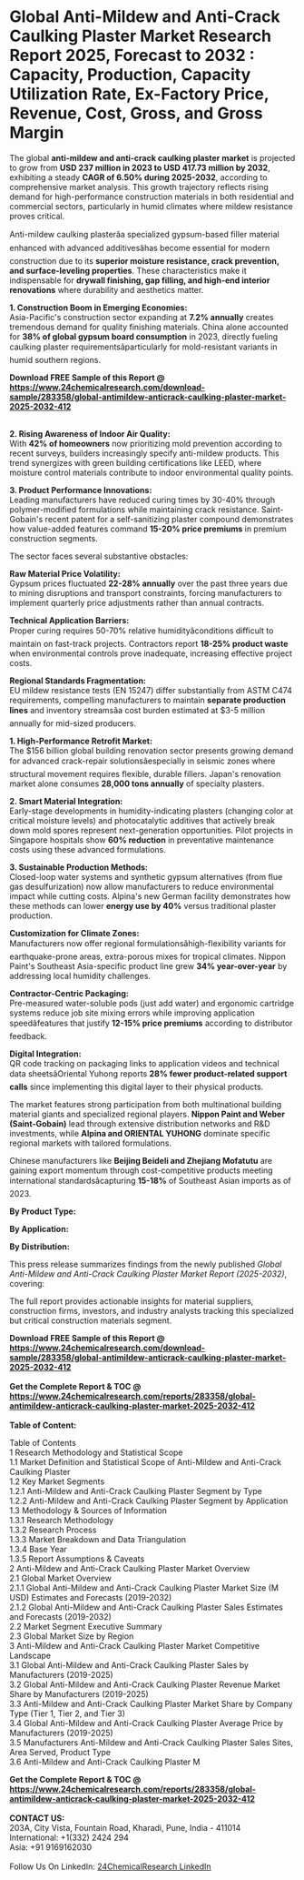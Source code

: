 <h1>Global Anti-Mildew and Anti-Crack Caulking Plaster Market Research Report 2025, Forecast to 2032 : Capacity, Production, Capacity Utilization Rate, Ex-Factory Price, Revenue, Cost, Gross, and Gross Margin</h1><p>The global <strong>anti-mildew and anti-crack caulking plaster market</strong> is projected to grow from <strong>USD 237 million in 2023 to USD 417.73 million by 2032</strong>, exhibiting a steady <strong>CAGR of 6.50% during 2025-2032</strong>, according to comprehensive market analysis. This growth trajectory reflects rising demand for high-performance construction materials in both residential and commercial sectors, particularly in humid climates where mildew resistance proves critical.</p><p>Anti-mildew caulking plasterâa specialized gypsum-based filler material enhanced with advanced additivesâhas become essential for modern construction due to its <strong>superior moisture resistance, crack prevention, and surface-leveling properties</strong>. These characteristics make it indispensable for <strong>drywall finishing, gap filling, and high-end interior renovations</strong> where durability and aesthetics matter.</p><p><strong>1. Construction Boom in Emerging Economies:</strong><br>
Asia-Pacific's construction sector expanding at <strong>7.2% annually</strong> creates tremendous demand for quality finishing materials. China alone accounted for <strong>38% of global gypsum board consumption</strong> in 2023, directly fueling caulking plaster requirementsâparticularly for mold-resistant variants in humid southern regions.</p><div><b>Download FREE Sample of this Report @ 
            <a href="https://www.24chemicalresearch.com/download-sample/283358/global-antimildew-anticrack-caulking-plaster-market-2025-2032-412">
            https://www.24chemicalresearch.com/download-sample/283358/global-antimildew-anticrack-caulking-plaster-market-2025-2032-412</a></b></div><br><p><strong>2. Rising Awareness of Indoor Air Quality:</strong><br>
With <strong>42% of homeowners</strong> now prioritizing mold prevention according to recent surveys, builders increasingly specify anti-mildew products. This trend synergizes with green building certifications like LEED, where moisture control materials contribute to indoor environmental quality points.</p><p><strong>3. Product Performance Innovations:</strong><br>
Leading manufacturers have reduced curing times by 30-40% through polymer-modified formulations while maintaining crack resistance. Saint-Gobain's recent patent for a self-sanitizing plaster compound demonstrates how value-added features command <strong>15-20% price premiums</strong> in premium construction segments.</p><p>The sector faces several substantive obstacles:</p><p><strong>Raw Material Price Volatility:</strong><br>
	Gypsum prices fluctuated <strong>22-28% annually</strong> over the past three years due to mining disruptions and transport constraints, forcing manufacturers to implement quarterly price adjustments rather than annual contracts.</p><p><strong>Technical Application Barriers:</strong><br>
	Proper curing requires 50-70% relative humidityâconditions difficult to maintain on fast-track projects. Contractors report <strong>18-25% product waste</strong> when environmental controls prove inadequate, increasing effective project costs.</p><p><strong>Regional Standards Fragmentation:</strong><br>
	EU mildew resistance tests (EN 15247) differ substantially from ASTM C474 requirements, compelling manufacturers to maintain <strong>separate production lines</strong> and inventory streamsâa cost burden estimated at $3-5 million annually for mid-sized producers.</p><p><strong>1. High-Performance Retrofit Market:</strong><br>
The $156 billion global building renovation sector presents growing demand for advanced crack-repair solutionsâespecially in seismic zones where structural movement requires flexible, durable fillers. Japan's renovation market alone consumes <strong>28,000 tons annually</strong> of specialty plasters.</p><p><strong>2. Smart Material Integration:</strong><br>
Early-stage developments in humidity-indicating plasters (changing color at critical moisture levels) and photocatalytic additives that actively break down mold spores represent next-generation opportunities. Pilot projects in Singapore hospitals show <strong>60% reduction</strong> in preventative maintenance costs using these advanced formulations.</p><p><strong>3. Sustainable Production Methods:</strong><br>
Closed-loop water systems and synthetic gypsum alternatives (from flue gas desulfurization) now allow manufacturers to reduce environmental impact while cutting costs. Alpina's new German facility demonstrates how these methods can lower <strong>energy use by 40%</strong> versus traditional plaster production.</p><p><strong>Customization for Climate Zones:</strong><br>
	Manufacturers now offer regional formulationsâhigh-flexibility variants for earthquake-prone areas, extra-porous mixes for tropical climates. Nippon Paint's Southeast Asia-specific product line grew <strong>34% year-over-year</strong> by addressing local humidity challenges.</p><p><strong>Contractor-Centric Packaging:</strong><br>
	Pre-measured water-soluble pods (just add water) and ergonomic cartridge systems reduce job site mixing errors while improving application speedâfeatures that justify <strong>12-15% price premiums</strong> according to distributor feedback.</p><p><strong>Digital Integration:</strong><br>
	QR code tracking on packaging links to application videos and technical data sheetsâOriental Yuhong reports <strong>28% fewer product-related support calls</strong> since implementing this digital layer to their physical products.</p><p>The market features strong participation from both multinational building material giants and specialized regional players. <strong>Nippon Paint and Weber (Saint-Gobain)</strong> lead through extensive distribution networks and R&amp;D investments, while <strong>Alpina and ORIENTAL YUHONG</strong> dominate specific regional markets with tailored formulations.</p><p>Chinese manufacturers like <strong>Beijing Beideli and Zhejiang Mofatutu</strong> are gaining export momentum through cost-competitive products meeting international standardsâcapturing <strong>15-18%</strong> of Southeast Asian imports as of 2023.</p><p><strong>By Product Type:</strong></p><p><strong>By Application:</strong></p><p><strong>By Distribution:</strong></p><p>This press release summarizes findings from the newly published <em>Global Anti-Mildew and Anti-Crack Caulking Plaster Market Report (2025-2032)</em>, covering:</p><p>The full report provides actionable insights for material suppliers, construction firms, investors, and industry analysts tracking this specialized but critical construction materials segment.</p><div><b>Download FREE Sample of this Report @ 
            <a href="https://www.24chemicalresearch.com/download-sample/283358/global-antimildew-anticrack-caulking-plaster-market-2025-2032-412">
            https://www.24chemicalresearch.com/download-sample/283358/global-antimildew-anticrack-caulking-plaster-market-2025-2032-412</a></b></div><br><div><b>Get the Complete Report & TOC @ 
            <a href="https://www.24chemicalresearch.com/reports/283358/global-antimildew-anticrack-caulking-plaster-market-2025-2032-412">
            https://www.24chemicalresearch.com/reports/283358/global-antimildew-anticrack-caulking-plaster-market-2025-2032-412</a></b></div><br>
            <b>Table of Content:</b><p>Table of Contents<br />
1 Research Methodology and Statistical Scope<br />
1.1 Market Definition and Statistical Scope of Anti-Mildew and Anti-Crack Caulking Plaster<br />
1.2 Key Market Segments<br />
1.2.1 Anti-Mildew and Anti-Crack Caulking Plaster Segment by Type<br />
1.2.2 Anti-Mildew and Anti-Crack Caulking Plaster Segment by Application<br />
1.3 Methodology & Sources of Information<br />
1.3.1 Research Methodology<br />
1.3.2 Research Process<br />
1.3.3 Market Breakdown and Data Triangulation<br />
1.3.4 Base Year<br />
1.3.5 Report Assumptions & Caveats<br />
2 Anti-Mildew and Anti-Crack Caulking Plaster Market Overview<br />
2.1 Global Market Overview<br />
2.1.1 Global Anti-Mildew and Anti-Crack Caulking Plaster Market Size (M USD) Estimates and Forecasts (2019-2032)<br />
2.1.2 Global Anti-Mildew and Anti-Crack Caulking Plaster Sales Estimates and Forecasts (2019-2032)<br />
2.2 Market Segment Executive Summary<br />
2.3 Global Market Size by Region<br />
3 Anti-Mildew and Anti-Crack Caulking Plaster Market Competitive Landscape<br />
3.1 Global Anti-Mildew and Anti-Crack Caulking Plaster Sales by Manufacturers (2019-2025)<br />
3.2 Global Anti-Mildew and Anti-Crack Caulking Plaster Revenue Market Share by Manufacturers (2019-2025)<br />
3.3 Anti-Mildew and Anti-Crack Caulking Plaster Market Share by Company Type (Tier 1, Tier 2, and Tier 3)<br />
3.4 Global Anti-Mildew and Anti-Crack Caulking Plaster Average Price by Manufacturers (2019-2025)<br />
3.5 Manufacturers Anti-Mildew and Anti-Crack Caulking Plaster Sales Sites, Area Served, Product Type<br />
3.6 Anti-Mildew and Anti-Crack Caulking Plaster M</p><div><b>Get the Complete Report & TOC @ 
            <a href="https://www.24chemicalresearch.com/reports/283358/global-antimildew-anticrack-caulking-plaster-market-2025-2032-412">
            https://www.24chemicalresearch.com/reports/283358/global-antimildew-anticrack-caulking-plaster-market-2025-2032-412</a></b></div><br><b>CONTACT US:</b><br>
            203A, City Vista, Fountain Road, Kharadi, Pune, India - 411014<br>
            International: +1(332) 2424 294<br>
            Asia: +91 9169162030 <br><br>
            Follow Us On LinkedIn: <a href="https://www.linkedin.com/company/24chemicalresearch/">24ChemicalResearch LinkedIn</a>